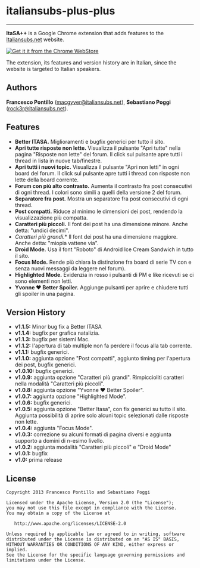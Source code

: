 # italiansubs-plus-plus

---

**ItaSA++** is a Google Chrome extension that adds features to the [Italiansubs.net](http://www.italiansubs.net "ItaSA") website.

[![Get it it from the Chrome WebStore](https://developers.google.com/chrome/web-store/images/branding/ChromeWebStore_Badge_v2_340x96.png "Get it it from the Chrome WebStore")](https://chrome.google.com/webstore/detail/italiansubs++/pmgjnimdciihbnpncflnkcmjpkmklooh)

The extension, its features and version history are in Italian, since the website is targeted to Italian speakers.

## Authors

**Francesco Pontillo** (<macgyver@italiansubs.net>), **Sebastiano Poggi** (<rock3r@italiansubs.net>).

## Features
 
* **Better ITASA.** Miglioramenti e bugfix generici per tutto il sito.
* **Apri tutte risposte non lette.** Visualizza il pulsante "Apri tutte" nella pagina "Risposte non lette" del forum. Il click sul pulsante apre tutti i thread in lista in nuove tab/finestre.
* **Apri tutti i nuovi topic.** Visualizza il pulsante "Apri non letti" in ogni board del forum. Il click sul pulsante apre tutti i thread con risposte non lette della board corrente.
* **Forum con più alto contrasto.** Aumenta il contrasto fra post consecutivi di ogni thread. I colori sono simili a quelli della versione 2 del forum.
* **Separatore fra post.** Mostra un separatore fra post consecutivi di ogni thread.
* **Post compatti.** Riduce al minimo le dimensioni dei post, rendendo la visualizzazione più compatta.
* **Caratteri più piccoli.** Il font dei post ha una dimensione minore. Anche detta: "undici decimi".
* *Caratteri più grandi.** Il font dei post ha una dimensione maggiore. Anche detta: "miopia vattene via".
* **Droid Mode.** Usa il font "Roboto" di Android Ice Cream Sandwich in tutto il sito.
* **Focus Mode.** Rende più chiara la distinzione fra board di serie TV con e senza nuovi messaggi da leggere nel forum).
* **Highlighted Mode.** Evidenzia in rosso i pulsanti di PM e like ricevuti se ci sono elementi non letti.
* **Yvonne ♥ Better Spoiler.** Aggiunge pulsanti per aprire e chiudere tutti gli spoiler in una pagina.

## Version History

* **v1.1.5:** Minor bug fix a Better ITASA
* **v1.1.4:** bugfix per grafica natalizia.
* **v1.1.3:** bugfix per sistemi Mac.
* **v1.1.2:** l'apertura di tab multiple non fa perdere il focus alla tab corrente.
* **v1.1.1:** bugfix generici.
* **v1.1.0:** aggiunta opzione "Post compatti", aggiunto timing per l'apertura dei post, bugfix generici.
* **v1.0.10:** bugfix generici.
* **v1.0.9:** aggiunta opzione "Caratteri più grandi". Rimpiccioliti caratteri nella modalità "Caratteri più piccoli".
* **v1.0.8:** aggiunta opzione "Yvonne ♥ Better Spoiler".
* **v1.0.7:** aggiunta opzione "Highlighted Mode".
* **v1.0.6:** bugfix generici.
* **v1.0.5:** aggiunta opzione "Better Itasa", con fix generici su tutto il sito. Aggiunta possibilità di aprire solo alcuni topic selezionati dalle risposte non lette.
* **v1.0.4:** aggiunta "Focus Mode".
* **v1.0.3:** correzione su alcuni formati di pagina diversi e aggiunta supporto a domini di n-esimo livello.
* **v1.0.2:** aggiunta modalità "Caratteri più piccoli" e "Droid Mode"
* **v1.0.1:** bugfix
* **v1.0:** prima release

## License

```
Copyright 2013 Francesco Pontillo and Sebastiano Poggi

Licensed under the Apache License, Version 2.0 (the "License");
you may not use this file except in compliance with the License.
You may obtain a copy of the License at

   http://www.apache.org/licenses/LICENSE-2.0

Unless required by applicable law or agreed to in writing, software
distributed under the License is distributed on an "AS IS" BASIS,
WITHOUT WARRANTIES OR CONDITIONS OF ANY KIND, either express or implied.
See the License for the specific language governing permissions and
limitations under the License.
```
